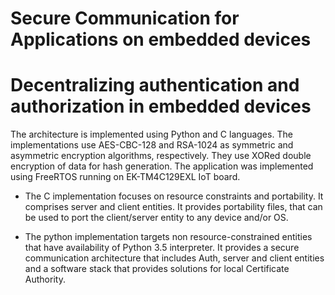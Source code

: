 
# Secure Communication for Applications on embedded devices


# Decentralizing authentication and authorization in embedded devices

The architecture is implemented using Python and C languages. The implementations use AES-CBC-128 and RSA-1024 as symmetric and asymmetric encryption algorithms, respectively. They use XORed double encryption of data for hash generation. The application was implemented using FreeRTOS running on EK-TM4C129EXL IoT board. 

* The C implementation focuses on resource constraints and portability.
It comprises server and client entities. It provides portability files, that can be used to port the client/server entity to any device and/or OS.

* The python implementation targets non resource-constrained entities that have availability of Python 3.5 interpreter. It provides a secure communication architecture that includes Auth, server and client entities and a software stack that provides solutions for local Certificate Authority.

